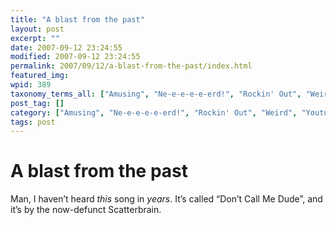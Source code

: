 ```yaml
---
title: "A blast from the past"
layout: post
excerpt: ""
date: 2007-09-12 23:24:55
modified: 2007-09-12 23:24:55
permalink: 2007/09/12/a-blast-from-the-past/index.html
featured_img: 
wpid: 389
taxonomy_terms_all: ["Amusing", "Ne-e-e-e-e-erd!", "Rockin' Out", "Weird", "Youtubery"]
post_tag: []
category: ["Amusing", "Ne-e-e-e-e-erd!", "Rockin' Out", "Weird", "Youtubery"]
tags: post
---
```


# A blast from the past

Man, I haven’t heard *this* song in *years*. It’s called “Don’t Call Me Dude”, and it’s by the now-defunct Scatterbrain.